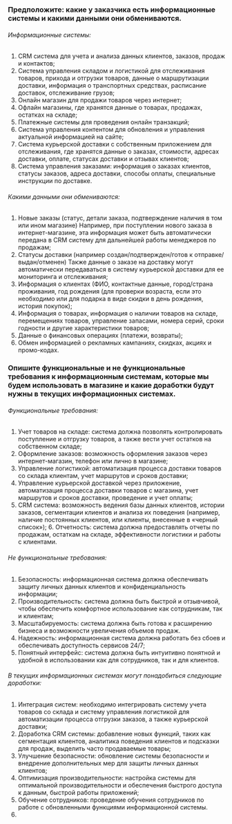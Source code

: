 ### Предположите: какие у заказчика есть информационные системы и какими данными они обмениваются. 
###### Информационные системы: 

1. CRM система для учета и анализа данных клиентов, заказов, продаж и контактов;  
2. Система управления складом и логистикой для отслеживания товаров, прихода и отгрузки товаров, данные о маршрутизации доставки, информация о транспортных средствах, расписание доставок, отслеживание грузов; 
3. Онлайн магазин для продажи товаров через интернет;  
4. Офлайн магазины, где хранятся данные о товарах, продажах, остатках на складе;  
5. Платежные системы для проведения онлайн транзакций;  
6. Система управления контентом для обновления и управления актуальной информацией на сайте;  
7. Система курьерской доставки с собственным приложением для отслеживания, где хранятся данные о заказах, стоимости, адресах доставки, оплате, статусах доставки и отзывах клиентов;  
8. Система управления заказами: информация о заказах клиентов, статусы заказов, адреса доставки, способы оплаты, специальные инструкции по доставке.

###### Какими данными они обмениваются:
1. Новые заказы (статус, детали заказа, подтверждение наличия в том или ином магазине) Например, при поступлении нового заказа в интернет-магазине, эта информация может быть автоматически передана в CRM систему для дальнейшей работы менеджеров по продажам; 
2. Статусы доставки (например создан/подтвержден/готов к отправке/выдан/отменен) Также данные о заказе на доставку могут автоматически передаваться в систему курьерской доставки для ее мониторинга и отслеживания;  
3. Информация о клиентах (ФИО, контактные данные, город/страна проживания, год рождения (для проверки возраста, если это необходимо или для подарка в виде скидки в день рождения, история покупок);  
4. Информация о товарах, информация о наличии товаров на складе, перемещениях товаров, управление запасами, номера серий, сроки годности и другие характеристики товаров; 
5. Данные о финансовых операциях (платежи, возвраты);  
6. Обмен информацией о рекламных кампаниях, скидках, акциях и промо-кодах.

### Опишите функциональные и не функциональные требования к информационным системам, которые мы будем использовать в магазине и какие доработки будут нужны в текущих информационных системах.

###### Функциональные требования:

1. Учет товаров на складе: система должна позволять контролировать поступление и отгрузку товаров, а также вести учет остатков на собственном складе;  
2. Оформление заказов: возможность оформления заказов через интернет-магазин, телефон или лично в магазине;  
3. Управление логистикой: автоматизация процесса доставки товаров со склада клиентам, учет маршрутов и сроков доставки;  
4. Управление курьерской доставкой через приложение, автоматизация процесса доставки товаров с магазина, учет маршрутов и сроков доставки, проведение и учет оплаты;  
5. CRM система: возможность ведения базы данных клиентов, истории заказов, сегментации клиентов и анализа их поведения (например, наличие постоянных клиентов, или клиенты, внесенные в «черный список»); 6. Отчетность: система должна предоставлять отчеты по продажам, остаткам на складе, эффективности логистики и работы с клиентами.
###### Не функциональные требования:

1. Безопасность: информационная система должна обеспечивать защиту личных данных клиентов и конфиденциальность информации;  
2. Производительность: система должна быть быстрой и отзывчивой, чтобы обеспечить комфортное использование как сотрудникам, так и клиентам; 
3. Масштабируемость: система должна быть готова к расширению бизнеса и возможности увеличения объемов продаж.  
4. Надежность: информационная система должна работать без сбоев и обеспечивать доступность сервисов 24/7;  
5. Понятный интерфейс: система должна быть интуитивно понятной и удобной в использовании как для сотрудников, так и для клиентов.

###### В текущих информационных системах могут понадобиться следующие доработки:

1. Интеграция систем: необходимо интегрировать систему учета товаров со склада и систему управления логистикой для автоматизации процесса отгрузки заказов, а также курьерской доставки; 
2. Доработка CRM системы: добавление новых функций, таких как сегментация клиентов, аналитика поведения клиентов и подсказки для продаж, выделить часто продаваемые товары;  
3. Улучшение безопасности: обновление системы безопасности и внедрение дополнительных мер для защиты личных данных клиентов;  
4. Оптимизация производительности: настройка системы для оптимальной производительности и обеспечения быстрого доступа к данным, быстрой работы приложений; 
5. Обучение сотрудников: проведение обучения сотрудников по работе с обновленными функциями информационной системы.
6. 